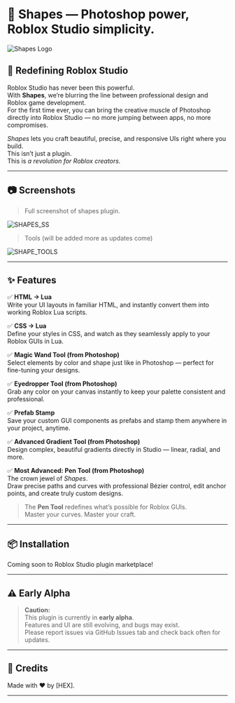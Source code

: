 # 🎨 Shapes — Photoshop power, Roblox Studio simplicity.

![Shapes Logo](https://github.com/AntSAmE/Shapes/blob/main/assets/Shapes_Plugin_logo.png)

## 🚀 Redefining Roblox Studio

Roblox Studio has never been this powerful.  
With **Shapes**, we’re blurring the line between professional design and Roblox game development.  
For the first time ever, you can bring the creative muscle of Photoshop directly into Roblox Studio — no more jumping between apps, no more compromises.  

*Shapes* lets you craft beautiful, precise, and responsive UIs right where you build.  
This isn’t just a plugin.  
This is *a revolution for Roblox creators.*

---

## 📷 Screenshots

> Full screenshot of shapes plugin.

![SHAPES_SS](https://github.com/AntSAmE/Shapes/blob/main/assets/SHAPES.png)

> Tools (will be added more as updates come)

![SHAPE_TOOLS](https://github.com/AntSAmE/Shapes/blob/main/assets/Tools.png)

---

## ✨ Features

✅ **HTML → Lua**  
Write your UI layouts in familiar HTML, and instantly convert them into working Roblox Lua scripts.

✅ **CSS → Lua**  
Define your styles in CSS, and watch as they seamlessly apply to your Roblox GUIs in Lua.

✅ **Magic Wand Tool (from Photoshop)**  
Select elements by color and shape just like in Photoshop — perfect for fine-tuning your designs.

✅ **Eyedropper Tool (from Photoshop)**  
Grab any color on your canvas instantly to keep your palette consistent and professional.

✅ **Prefab Stamp**  
Save your custom GUI components as prefabs and stamp them anywhere in your project, anytime.

✅ **Advanced Gradient Tool (from Photoshop)**  
Design complex, beautiful gradients directly in Studio — linear, radial, and more.

✅ **Most Advanced: Pen Tool (from Photoshop)**  
The crown jewel of *Shapes*.  
Draw precise paths and curves with professional Bézier control, edit anchor points, and create truly custom designs.  
> The **Pen Tool** redefines what’s possible for Roblox GUIs.  
> Master your curves. Master your craft.

---

## 📦 Installation

Coming soon to Roblox Studio plugin marketplace!  

---

## ⚠️ Early Alpha

> **Caution:**  
> This plugin is currently in **early alpha**.  
> Features and UI are still evolving, and bugs may exist.  
> Please report issues via GitHub Issues tab and check back often for updates.

---

## 🌟 Credits

Made with ❤️ by [HEX].

---
